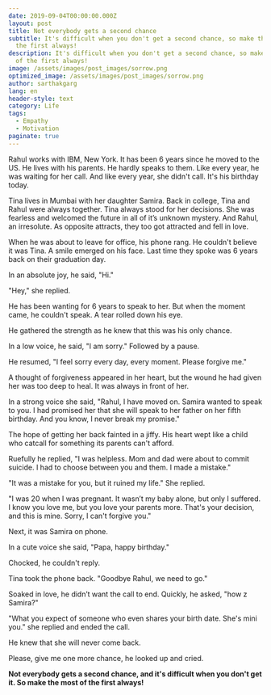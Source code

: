 ```yaml
---
date: 2019-09-04T00:00:00.000Z
layout: post
title: Not everybody gets a second chance
subtitle: It's difficult when you don't get a second chance, so make the most of
  the first always!
description: It's difficult when you don't get a second chance, so make the most
  of the first always!
image: /assets/images/post_images/sorrow.png
optimized_image: /assets/images/post_images/sorrow.png
author: sarthakgarg
lang: en
header-style: text
category: Life
tags:
  - Empathy
  - Motivation
paginate: true
---
```

Rahul works with IBM, New York. It has been 6 years since he moved to the US. He lives with his parents. He hardly speaks to them. Like every year, he was waiting for her call. And like every year, she didn't call. It's his birthday today.

Tina lives in Mumbai with her daughter Samira. Back in college, Tina and Rahul were always together. Tina  always stood for her decisions. She was fearless and welcomed the future in all of it’s unknown mystery. And Rahul, an irresolute. As opposite attracts, they too got attracted and fell in love.

When he was about to leave for office, his phone rang. He couldn't believe it was Tina. A smile emerged on his face. Last time they spoke was 6 years back on their graduation day. 

In an absolute joy, he said, "Hi."

"Hey," she replied.

He has been wanting for 6 years to speak to her. But when the moment came, he couldn't speak. A tear rolled down his eye.

He gathered the strength as he knew that this was his only chance.

In a low voice, he said, "I am sorry." Followed by a pause. 

He resumed, "I feel sorry every day, every moment. Please forgive me."

A thought of forgiveness appeared in her heart, but the wound he had given her was too deep to heal. It was always in front of her.

In a strong voice she said, "Rahul, I have moved on. Samira wanted to speak to you. I had promised her that she will speak to her father on her fifth birthday. And you know, I never break my promise."

The hope of getting her back fainted in a jiffy. His heart wept like a child who catcall for something its parents can't afford.

Ruefully he replied, "I was helpless. Mom and dad were about to commit suicide. I had to choose between you and them. I made a mistake."

"It was a mistake for you, but it ruined my life." She replied.

"I was 20 when I was pregnant. It wasn’t my baby alone, but only I suffered. I know you love me, but you love your parents more. That's your decision, and this is mine. Sorry, I can't forgive you."

Next, it was Samira on phone.

In a cute voice she said, "Papa, happy birthday."

Chocked, he couldn't reply.

Tina took the phone back. "Goodbye Rahul, we need to go."

Soaked in love, he didn’t want the call to end. Quickly, he asked, "how z Samira?"

"What you expect of someone who even shares your birth date. She's mini you." she replied and ended the call.

He knew that she will never come back. 

Please, give me one more chance, he looked up and cried.

**Not everybody gets a second chance, and it's difficult when you don't get it. So make the most of the first always!**
